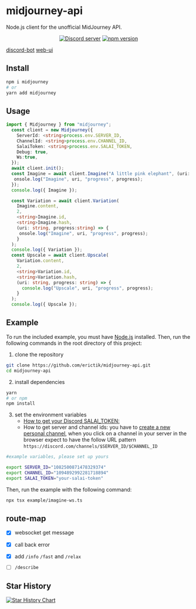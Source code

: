 # midjourney-api

Node.js client for the unofficial MidJourney API.
<div align="center">
	<p>
		<a href="https://discord.gg/GavuGHQbV4"><img src="https://img.shields.io/discord/1082500871478329374?color=5865F2&logo=discord&logoColor=white" alt="Discord server" /></a>
		<a href="https://www.npmjs.com/package/midjourney"><img src="https://img.shields.io/npm/v/midjourney.svg?maxAge=3600" alt="npm version" /></a>
	</p>
</div>

[discord-bot](https://github.com/erictik/midjourney-discord-wrapper/)
[web-ui](https://github.com/erictik/midjourney-ui/)  

## Install

```bash
npm i midjourney
# or
yarn add midjourney
```

## Usage

```typescript
import { Midjourney } from "midjourney";
  const client = new Midjourney({
    ServerId: <string>process.env.SERVER_ID,
    ChannelId: <string>process.env.CHANNEL_ID,
    SalaiToken: <string>process.env.SALAI_TOKEN,
    Debug: true,
    Ws:true,
  });
  await client.init();
  const Imagine = await client.Imagine("A little pink elephant", (uri: string, progress:string) => {
   onsole.log("Imagine", uri, "progress", progress);
  });
  console.log({ Imagine });

  const Variation = await client.Variation(
    Imagine.content,
    2,
    <string>Imagine.id,
    <string>Imagine.hash,
    (uri: string, progress:string) => {
     onsole.log("Imagine", uri, "progress", progress);
    }
  );
  console.log({ Variation });
  const Upscale = await client.Upscale(
    Variation.content,
    2,
    <string>Variation.id,
    <string>Variation.hash,
    (uri: string, progress: string) => {
      console.log("Upscale", uri, "progress", progress);
    }
  );
  console.log({ Upscale });

```

## Example

To run the included example, you must have [Node.js](https://nodejs.org/en/) installed. Then, run the following commands in the root directory of this project:

1. clone the repository

```bash
git clone https://github.com/erictik/midjourney-api.git
cd midjourney-api
```

2. install dependencies

```bash
yarn
# or npm
npm install
```

3. set the environment variables
   * [How to get your Discord SALAI_TOKEN:](https://www.androidauthority.com/get-discord-token-3149920/)
   * How to get server and channel ids: you have to [create a new personal channel](https://discord.com/blog/starting-your-first-discord-server), when you click on a channel in your server in the browser expect to have the follow URL pattern `https://discord.com/channels/$SERVER_ID/$CHANNEL_ID`

```bash
#example variables, please set up yours

export SERVER_ID="1082500871478329374"
export CHANNEL_ID="1094892992281718894"
export SALAI_TOKEN="your-salai-token"
```

Then, run the example with the following command:

```bash
npx tsx example/imagine-ws.ts
```

## route-map
- [x] websocket get message
- [x] call back error
- [x] add `/info` `/fast` and `/relax`
- [ ] `/describe` 



## Star History
[![Star History Chart](https://api.star-history.com/svg?repos=erictik/midjourney-api&type=Date)](https://star-history.com/#erictik/midjourney-api&Date)
